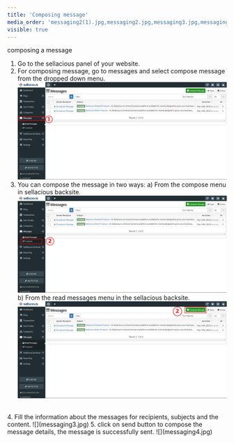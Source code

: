 ```yaml
---
title: 'Composing message'
media_order: 'messaging2(1).jpg,messaging2.jpg,messaging3.jpg,messaging4.jpg,messaging1.jpg'
visible: true
---
```


composing a message
1. Go to the sellacious panel of your website.
2. For composing message, go to messages and select compose message from the dropped down menu.
![](messaging1.jpg)
3. You can compose the message in two ways:
a) From the compose menu in sellacious backsite.
![](messaging2.jpg)
b) From the read messages menu in the sellacious backsite.
![](messaging2%281%29.jpg) 
<br>
4. Fill the information about the messages for recipients, subjects and the content.
![](messaging3.jpg)
5. click on send button to compose the message details, the message is successfully sent.
![](messaging4.jpg)
